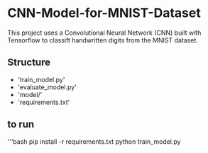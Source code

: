 # CNN-Model-for-MNIST-Dataset
This project uses a Convolutional Neural Network (CNN) built with Tensorflow to classift handwritten digits from the MNIST dataset. 

## Structure
- 'train_model.py'
- 'evaluate_model.py'
- 'model/'
- 'requirements.txt'

## to run
'''bash 
pip install -r requirements.txt
python train_model.py
